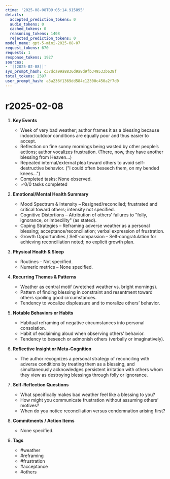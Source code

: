 ```yaml
---
ctime: '2025-08-08T09:05:14.915895'
details:
  accepted_prediction_tokens: 0
  audio_tokens: 0
  cached_tokens: 0
  reasoning_tokens: 1408
  rejected_prediction_tokens: 0
model_name: gpt-5-mini-2025-08-07
request_tokens: 670
requests: 1
response_tokens: 1927
sources:
- '[[2025-02-08]]'
sys_prompt_hash: c37dca99a8836d9a8d9fb349533b638f
total_tokens: 2597
user_prompt_hash: a3a236f1369dd584c12300c450a2f7d0
---
```

# r2025-02-08

1. **Key Events**
   - Week of very bad weather; author frames it as a blessing because indoor/outdoor conditions are equally poor and thus easier to accept.
   - Reflection on fine sunny mornings being wasted by other people’s actions; author vocalizes frustration. (There, now, they have another blessing from Heaven...)
   - Repeated internal/external plea toward others to avoid self-destructive behavior. ("I could often beseech them, on my bended knees...")
   - Completed tasks: None observed.
   - ✓0/0 tasks completed

2. **Emotional/Mental Health Summary**
   - Mood Spectrum & Intensity – Resigned/reconciled; frustrated and critical toward others; intensity not specified.
   - Cognitive Distortions – Attribution of others’ failures to "folly, ignorance, or imbecility" (as stated).
   - Coping Strategies – Reframing adverse weather as a personal blessing; acceptance/reconciliation; verbal expression of frustration.
   - Growth Opportunities / Self‑compassion – Self‑congratulation for achieving reconciliation noted; no explicit growth plan.

3. **Physical Health & Sleep**
   - Routines – Not specified.
   - Numeric metrics – None specified.

4. **Recurring Themes & Patterns**
   - Weather as central motif (wretched weather vs. bright mornings).
   - Pattern of finding blessing in constraint and resentment toward others spoiling good circumstances.
   - Tendency to vocalize displeasure and to moralize others’ behavior.

5. **Notable Behaviors or Habits**
   - Habitual reframing of negative circumstances into personal consolation.
   - Habit of exclaiming aloud when observing others’ behavior.
   - Tendency to beseech or admonish others (verbally or imaginatively).

6. **Reflective Insight or Meta‑Cognition**
   - The author recognizes a personal strategy of reconciling with adverse conditions by treating them as a blessing, and simultaneously acknowledges persistent irritation with others whom they view as destroying blessings through folly or ignorance.

7. **Self‑Reflection Questions**
   - What specifically makes bad weather feel like a blessing to you?
   - How might you communicate frustration without assuming others’ motives?
   - When do you notice reconciliation versus condemnation arising first?

8. **Commitments / Action Items**
   - None specified.

9. **Tags**
   - #weather
   - #reframing
   - #frustration
   - #acceptance
   - #others